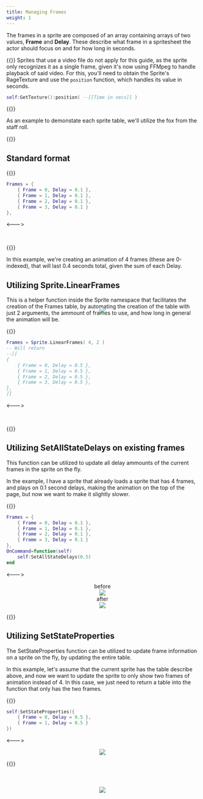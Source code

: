 ```yaml
---
title: Managing Frames
weight: 1
---
```


The frames in a sprite are composed of an array containing arrays of two values, **Frame** and **Delay**. These describe what frame in a spritesheet the actor should focus on and for how long in seconds.

{{<hint warning>}}
Sprites that use a video file do not apply for this guide, as the sprite only recognizes it as a single frame, given it's now using FFMpeg to handle playback of said video. For this, you'll need to obtain the Sprite's RageTexture and use the `position` function, which handles its value in seconds.

```lua
self:GetTexture():position( --[[Time in secs]] )
```
{{</hint>}}

As an example to demonstate each sprite table, we'll utilize the fox from the staff roll.

{{<toc>}}

## Standard format

{{<columns>}}
```lua
Frames = {
	{ Frame = 0, Delay = 0.1 },
	{ Frame = 1, Delay = 0.1 },
	{ Frame = 2, Delay = 0.1 },
	{ Frame = 3, Delay = 0.1 }
},
```
<--->
<div style="position: relative; top: 5%">
<center>

![](/theming/sprite/fox.gif)

</center>
</div>
{{</columns>}}

In this example, we're creating an animation of 4 frames (these are 0-indexed), that will last 0.4 seconds total, given the sum of each Delay.

## Utilizing Sprite.LinearFrames

This is a helper function inside the Sprite namespace that facilitates the creation of the Frames table, by automating the creation of the table with just 2 arguments, the ammount of frames to use, and how long in general the animation will be.

{{<columns>}}
```lua
Frames = Sprite.LinearFrames( 4, 2 )
-- Will return
--[[
{
	{ Frame = 0, Delay = 0.5 },
	{ Frame = 1, Delay = 0.5 },
	{ Frame = 2, Delay = 0.5 },
	{ Frame = 3, Delay = 0.5 },
},
]]
```
<--->
<div style="position: relative; top: 25%">
<center>

![](/theming/sprite/fox-4.gif)

</center>
</div>
{{</columns>}}

## Utilizing SetAllStateDelays on existing frames

This function can be utilized to update all delay ammounts of the current frames in the sprite on the fly.

In the example, I have a sprite that already loads a sprite that has 4 frames, and plays on 0.1 second delays, making the animation on the top of the page, but now we want to make it slightly slower.

{{<columns>}}
```lua
Frames = {
	{ Frame = 0, Delay = 0.1 },
	{ Frame = 1, Delay = 0.1 },
	{ Frame = 2, Delay = 0.1 },
	{ Frame = 3, Delay = 0.1 }
},
OnCommand=function(self)
	self:SetAllStateDelays(0.5)
end
```
<--->
<center>

before<br>
![](/theming/sprite/fox.gif)<br>
after<br>
![](/theming/sprite/fox-4.gif)

</center>
{{</columns>}}

## Utilizing SetStateProperties

The SetStateProperties function can be utilized to update frame information on a sprite on the fly, by updating the entire table.

In this example, let's assume that the current sprite has the table describe above, and now we want to update the sprite to only show two frames of animation instead of 4. In this case, we just need to return a table into the function that only has the two frames.

{{<columns>}}
```lua
self:SetStateProperties({
	{ Frame = 0, Delay = 0.5 },
	{ Frame = 1, Delay = 0.5 }
})
```
<--->
<center>

![](/theming/sprite/fox-2.gif)

</center>
{{</columns>}}